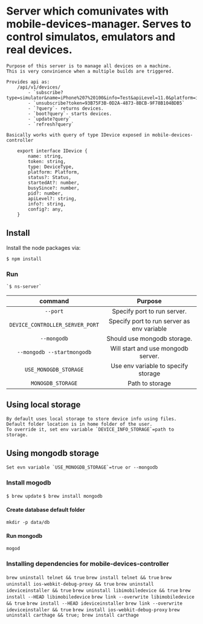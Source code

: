 # Server which comunivates with mobile-devices-manager. Serves to control simulatos, emulators and real devices.
    Purpose of this server is to manage all devices on а machine.
    This is very convinience when a multiple builds are triggered.

    Provides api as:
        /api/v1/devices/
            - `subscribe?type=simulator&name=iPhone%207%20100&info=Test&apiLevel=11.0&platform=ios`
            - `unsubscribe?token=93B75F3B-0D2A-4873-8BCB-9F78B104BDB5`
            - `?query`- returns devices.
            - `boot?query`- starts devices.
            - `update?query`
            - `refresh?query`
    
    Basically works with query of type IDevice exposed in mobile-devices-controller 

        export interface IDevice {
            name: string,
            token: string,
            type: DeviceType,
            platform: Platform,
            status?: Status,
            startedAt?: number,
            busySince?: number,
            pid?: number,
            apiLevel?: string,
            info?: string,
            config?: any,
        }

## Install

Install the node packages via:

`$ npm install`

### Run
    `$ ns-server`

|command                |Purpose|
|:-------------------------------:|:-------------------:|
|`--port`|Specify port to run server.|
|`DEVICE_CONTROLLER_SERVER_PORT`|Specify port to run server as env variable|
|`--mongodb`|Should use mongodb storage.|
|`--mongodb --startmongodb`|Will start and use mongodb server.|
|`USE_MONOGDB_STORAGE`|Use env variable to specify storage|
|`MONOGDB_STORAGE`|Path to storage|

## Using local storage 
    By default uses local storage to store device info using files. 
    Default folder location is in home folder of the user.
    To override it, set env variable `DEVICE_INFO_STORAGE`=path to storage.

## Using mongodb storage

    Set evn variable `USE_MONOGDB_STORAGE`=true or --mongodb

### Install mogodb

`$ brew update`
`$ brew install mongodb`

#### Create database default folder

`mkdir -p data/db`

#### Run mongodb

`mogod`

### Installing dependencies for mobile-devices-controller
`brew uninstall telnet && true`
`brew install telnet && true`
`brew uninstall ios-webkit-debug-proxy && true`
`brew uninstall ideviceinstaller && true`
`brew uninstall libimobiledevice && true`
`brew install --HEAD libimobiledevice`
`brew link --overwrite libimobiledevice && true`
`brew install --HEAD ideviceinstaller`
`brew link --overwrite ideviceinstaller && true`
`brew install ios-webkit-debug-proxy`
`brew uninstall carthage && true; brew install carthage `